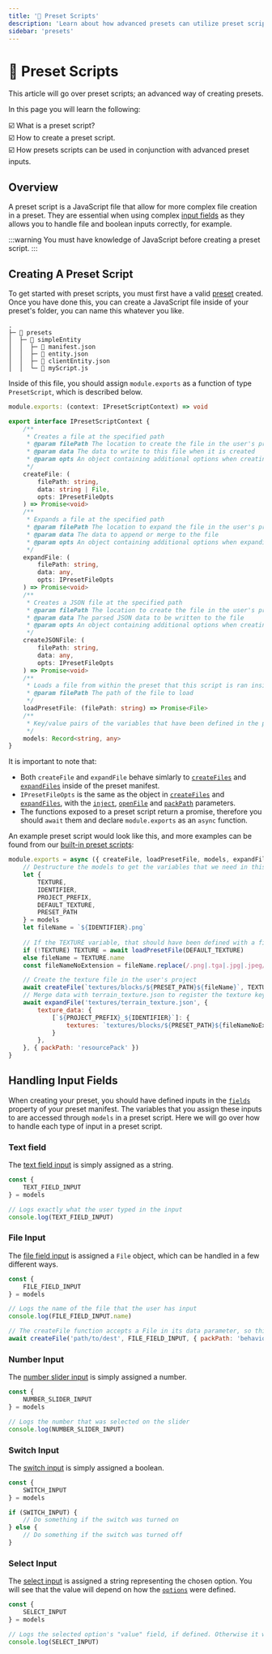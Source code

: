 ```yaml
---
title: '🧾 Preset Scripts'
description: 'Learn about how advanced presets can utilize preset scripts and how to make them.'
sidebar: 'presets'
---
```


# 🧾 Preset Scripts

This article will go over preset scripts; an advanced way of creating presets. 

In this page you will learn the following:

:ballot_box_with_check: What is a preset script?<br />
:ballot_box_with_check: How to create a preset script.<br />
:ballot_box_with_check: How presets scripts can be used in conjunction with advanced preset inputs.<br />


## Overview

A preset script is a JavaScript file that allow for more complex file creation in a preset. They are essential when using complex [input fields](/extensions/presets/manifest/index.html#fields) as they allows you to handle file and boolean inputs correctly, for example.

:::warning
You must have knowledge of JavaScript before creating a preset script.
:::

## Creating A Preset Script

To get started with preset scripts, you must first have a valid [preset](/extensions/presets/) created. Once you have done this, you can create a JavaScript file inside of your preset's folder, you can name this whatever you like.

```{7}
.
├─ 📁 presets
│  ├─ 📁 simpleEntity
│  │  ├─ 📝 manifest.json
│  │  ├─ 📄 entity.json
│  │  ├─ 📄 clientEntity.json
│  │  └─ 🧾 myScript.js
```

Inside of this file, you should assign `module.exports` as a function of type `PresetScript`, which is described below.

```ts
module.exports: (context: IPresetScriptContext) => void
```
```ts
export interface IPresetScriptContext {
    /**
     * Creates a file at the specified path
     * @param filePath The location to create the file in the user's project
     * @param data The data to write to this file when it is created
     * @param opts An object containing additional options when creating the file
     */
	createFile: (
		filePath: string,
		data: string | File,
		opts: IPresetFileOpts
	) => Promise<void>
    /**
     * Expands a file at the specified path
     * @param filePath The location to expand the file in the user's project
     * @param data The data to append or merge to the file
     * @param opts An object containing additional options when expanding the file
     */
	expandFile: (
		filePath: string,
		data: any,
		opts: IPresetFileOpts
	) => Promise<void>
    /**
     * Creates a JSON file at the specified path
     * @param filePath The location to create the file in the user's project
     * @param data The parsed JSON data to be written to the file
     * @param opts An object containing additional options when creating the file <link>Test</link>
     */
	createJSONFile: (
		filePath: string,
		data: any,
		opts: IPresetFileOpts
	) => Promise<void>
    /**
     * Loads a file from within the preset that this script is ran inside
     * @param filePath The path of the file to load
     */
	loadPresetFile: (filePath: string) => Promise<File>
    /**
     * Key/value pairs of the variables that have been defined in the preset, either through additionalModels or fields
     */
	models: Record<string, any>
}
```

It is important to note that:
- Both `createFile` and `expandFile` behave simlarly to [`createFiles`](/extensions/presets/manifest/index.html#createfiles) and [`expandFiles`](/extensions/presets/manifest/index.html#expandfiles) inside of the preset manifest.
- `IPresetFileOpts` is the same as the object in [`createFiles`](/extensions/presets/manifest/index.html#createfiles) and [`expandFiles`](/extensions/presets/manifest/index.html#expandfiles), with the [`inject`](/extensions/presets/manifest/index.html#inject), [`openFile`](/extensions/presets/manifest/index.html#openfile) and [`packPath`](/extensions/presets/manifest/index.html#packpath) parameters.
- The functions exposed to a preset script return a promise, therefore you should `await` them and declare `module.exports` as an `async` function.

An example preset script would look like this, and more examples can be found from our [built-in preset scripts](https://github.com/bridge-core/editor-packages/tree/main/packages/minecraftBedrock/presetScript):

```js
module.exports = async ({ createFile, loadPresetFile, models, expandFile }) => {
    // Destructure the models to get the variables that we need in this preset script
	let {
		TEXTURE,
		IDENTIFIER,
        PROJECT_PREFIX,
		DEFAULT_TEXTURE,
		PRESET_PATH
	} = models
    let fileName = `${IDENTIFIER}.png`
	
    // If the TEXTURE variable, that should have been defined with a fileInput, hasn't been set, load the default texture from the preset
	if (!TEXTURE) TEXTURE = await loadPresetFile(DEFAULT_TEXTURE)
    else fileName = TEXTURE.name
    const fileNameNoExtension = fileName.replace(/.png|.tga|.jpg|.jpeg/gi, '')

    // Create the texture file in the user's project
	await createFile(`textures/blocks/${PRESET_PATH}${fileName}`, TEXTURE, { packPath: 'resourcePack' })
    // Merge data with terrain_texture.json to register the texture key
    await expandFile('textures/terrain_texture.json', {
        texture_data: {
            [`${PROJECT_PREFIX}_${IDENTIFIER}`]: {
                textures: `textures/blocks/${PRESET_PATH}${fileNameNoExtension}`
            }
        },
    }, { packPath: 'resourcePack' })
}
```

## Handling Input Fields

When creating your preset, you should have defined inputs in the [`fields`](/extensions/presets/manifest/index.html#fields) property of your preset manifest. The variables that you assign these inputs to are accessed through `models` in a preset script. Here we will go over how to handle each type of input in a preset script.

### Text field

The [text field input](/extensions/presets/manifest/index.html#text-input) is simply assigned as a string.

```js
const {
    TEXT_FIELD_INPUT
} = models

// Logs exactly what the user typed in the input
console.log(TEXT_FIELD_INPUT)
```

### File Input

The [file field input](/extensions/presets/manifest/index.html#file-input) is assigned a `File` object, which can be handled in a few different ways.

```js
const {
    FILE_FIELD_INPUT
} = models

// Logs the name of the file that the user has input
console.log(FILE_FIELD_INPUT.name)

// The createFile function accepts a File in its data parameter, so this would write the data of the file that the user has input
await createFile('path/to/dest', FILE_FIELD_INPUT, { packPath: 'behaviorPack', openFile: true })
```

### Number Input

The [number slider input](/extensions/presets/manifest/index.html#number-input) is simply assigned a number.

```js
const {
    NUMBER_SLIDER_INPUT
} = models

// Logs the number that was selected on the slider
console.log(NUMBER_SLIDER_INPUT)
```

### Switch Input

The [switch input](/extensions/presets/manifest/index.html#switch-input) is simply assigned a boolean.

```js
const {
    SWITCH_INPUT
} = models

if (SWITCH_INPUT) {
    // Do something if the switch was turned on
} else {
    // Do something if the switch was turned off
}
```


### Select Input

The [select input](/extensions/presets/manifest/index.html#select-input) is assigned a string representing the chosen option. You will see that the value will depend on how the [`options`](/extensions/presets/manifest/index.html#options) were defined.

```js
const {
    SELECT_INPUT
} = models

// Logs the selected option's "value" field, if defined. Otherwise it will be the display text of the option
console.log(SELECT_INPUT)
```